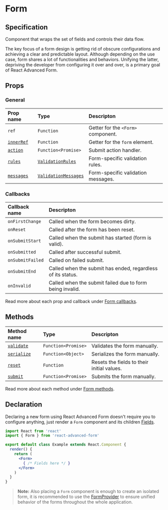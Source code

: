 # Form

## Specification

Component that wraps the set of fields and controls their data flow.

The key focus of a form design is getting rid of obscure configurations and achieving a clear and predictable layout. Although depending on the use case, form shares a lot of functionalities and behaviors. Unifying the latter, depriving the developer from configuring it over and over, is a primary goal of React Advanced Form.

## Props

### General

| Prop name | Type | Descripton |
| :--- | :--- | :--- |
| `ref` | `Function` | Getter for the `<Form>` component. |
| [`innerRef`](props/innerref.md) | `Function` | Getter for the `form` element. |
| [`action`](props/action.md) | `Function<Promise>` | Submit action handler. |
| [`rules`](props/rules.md) | [`ValidationRules`](../../validation/rules.md) | Form-specific validation rules. |
| [`messages`](props/messages.md) | [`ValidationMessages`](../../validation/messages.md) | Form-specific validation messages. |

### Callbacks

| Callback name | Descripton |
| :--- | :--- |
| `onFirstChange` | Called when the form becomes dirty. |
| `onReset` | Called after the form has been reset. |
| `onSubmitStart` | Called when the submit has started \(form is valid\). |
| `onSubmitted` | Called after successful submit. |
| `onSubmitFailed` | Called on failed submit. |
| `onSubmitEnd` | Called when the submit has ended, regardless of its status. |
| `onInvalid` | Called when the submit failed due to form being invalid. |

Read more about each prop and callback under [Form callbacks](https://redd.gitbook.io/react-advanced-form/components/form/callbacks).

## Methods

| Method name | Type | Descripton |
| :--- | :--- | :--- |
| [`validate`](methods/validate.md) | `Function<Promise>` | Validates the form manually. |
| [`serialize`](methods/serialize.md) | `Function<Object>` | Serializes the form manually. |
| [`reset`](methods/reset.md) | `Function` | Resets the fields to their initial values. |
| [`submit`](methods/submit.md) | `Function<Promise>` | Submits the form manually. |

Read more about each method under [Form methods](https://redd.gitbook.io/react-advanced-form/components/form/methods).

## Declaration

Declaring a new form using React Advanced Form doesn't require you to configure anything, just render a `Form` component and its children [Fields](https://redd.gitbook.io/react-advanced-form/getting-started/creating-fields).

```jsx
import React from 'react'
import { Form } from 'react-advanced-form'

export default class Example extends React.Component {
  render() {
    return (
      <Form>
        { /* Fields here */ }
      </Form>
    )
  }
}
```

> **Note:** Also placing a `Form` component is enough to create an isolated form, it is recommended to use the [FormProvider](../formprovider.md) to ensure unified behavior of the forms throughout the whole application.


